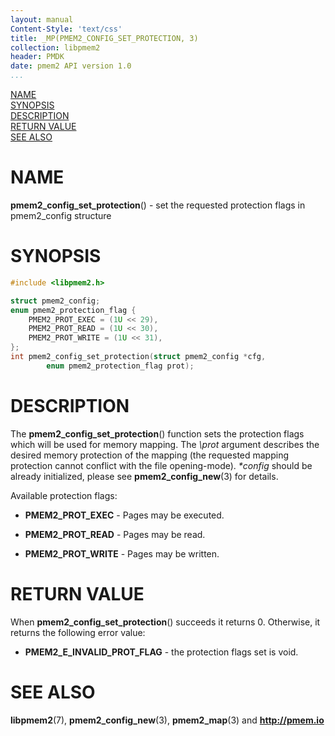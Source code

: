 ```yaml
---
layout: manual
Content-Style: 'text/css'
title: _MP(PMEM2_CONFIG_SET_PROTECTION, 3)
collection: libpmem2
header: PMDK
date: pmem2 API version 1.0
...
```


[comment]: <> (SPDX-License-Identifier: BSD-3-Clause)
[comment]: <> (Copyright 2020, Intel Corporation)

[comment]: <> (pmem2_config_set_protection.3 -- man page for libpmem2 config API)

[NAME](#name)<br />
[SYNOPSIS](#synopsis)<br />
[DESCRIPTION](#description)<br />
[RETURN VALUE](#return-value)<br />
[SEE ALSO](#see-also)<br />

# NAME #

**pmem2_config_set_protection**() - set the requested protection flags in pmem2_config structure

# SYNOPSIS #

```c
#include <libpmem2.h>

struct pmem2_config;
enum pmem2_protection_flag {
	PMEM2_PROT_EXEC = (1U << 29),
	PMEM2_PROT_READ = (1U << 30),
	PMEM2_PROT_WRITE = (1U << 31),
};
int pmem2_config_set_protection(struct pmem2_config *cfg,
		enum pmem2_protection_flag prot);
```

# DESCRIPTION #

The **pmem2_config_set_protection**() function sets the protection flags which will be used
for memory mapping. The *\prot* argument describes the desired memory protection of the mapping
(the requested mapping protection cannot conflict with the file opening-mode).
*\*config* should be already initialized, please see **pmem2_config_new**(3) for details.

Available protection flags:

* **PMEM2_PROT_EXEC** - Pages may be executed.

* **PMEM2_PROT_READ** - Pages may be read.

* **PMEM2_PROT_WRITE** - Pages may be written.

# RETURN VALUE #

When **pmem2_config_set_protection**() succeeds it returns 0. Otherwise, it returns the following
error value:

* **PMEM2_E_INVALID_PROT_FLAG** - the protection flags set is void.

# SEE ALSO #

**libpmem2**(7), **pmem2_config_new**(3), **pmem2_map**(3)
and **<http://pmem.io>**
